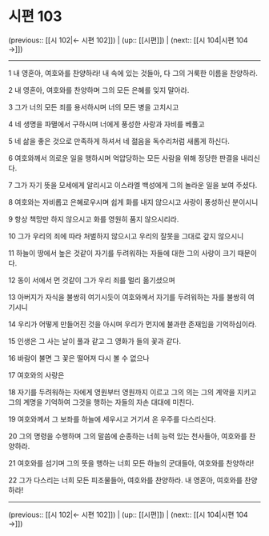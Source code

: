 # 시편 103

(previous:: [[시 102|← 시편 102]]) | (up:: [[시편]]) | (next:: [[시 104|시편 104 →]])

***




1 
내 영혼아, 여호와를 찬양하라! 내 속에 있는 것들아, 다 그의 거룩한 이름을 찬양하라. 



2 
내 영혼아, 여호와를 찬양하며 그의 모든 은혜를 잊지 말아라. 



3 
그가 너의 모든 죄를 용서하시며 너의 모든 병을 고치시고 



4 
네 생명을 파멸에서 구하시며 너에게 풍성한 사랑과 자비를 베풀고 



5 
네 삶을 좋은 것으로 만족하게 하셔서 네 젊음을 독수리처럼 새롭게 하신다. 



6 
여호와께서 의로운 일을 행하시며 억압당하는 모든 사람을 위해 정당한 판결을 내리신다. 



7 
그가 자기 뜻을 모세에게 알리시고 이스라엘 백성에게 그의 놀라운 일을 보여 주셨다. 



8 
여호와는 자비롭고 은혜로우시며 쉽게 화를 내지 않으시고 사랑이 풍성하신 분이시니 



9 
항상 책망만 하지 않으시고 화를 영원히 품지 않으시리라. 



10 
그가 우리의 죄에 따라 처벌하지 않으시고 우리의 잘못을 그대로 갚지 않으시니 



11 
하늘이 땅에서 높은 것같이 자기를 두려워하는 자들에 대한 그의 사랑이 크기 때문이다. 



12 
동이 서에서 먼 것같이 그가 우리 죄를 멀리 옮기셨으며 



13 
아버지가 자식을 불쌍히 여기시듯이 여호와께서 자기를 두려워하는 자를 불쌍히 여기시니 



14 
우리가 어떻게 만들어진 것을 아시며 우리가 먼지에 불과한 존재임을 기억하심이라. 



15 
인생은 그 사는 날이 풀과 같고 그 영화가 들의 꽃과 같다. 



16 
바람이 불면 그 꽃은 떨어져 다시 볼 수 없으나 



17 
여호와의 사랑은 



18 
자기를 두려워하는 자에게 영원부터 영원까지 이르고 그의 의는 그의 계약을 지키고 그의 계명을 기억하여 그것을 행하는 자들의 자손 대대에 미친다. 



19 
여호와께서 그 보좌를 하늘에 세우시고 거기서 온 우주를 다스리신다. 



20 
그의 명령을 수행하며 그의 말씀에 순종하는 너희 능력 있는 천사들아, 여호와를 찬양하라. 



21 
여호와를 섬기며 그의 뜻을 행하는 너희 모든 하늘의 군대들아, 여호와를 찬양하라! 



22 
그가 다스리는 너희 모든 피조물들아, 여호와를 찬양하라. 내 영혼아, 여호와를 찬양하라!

***

(previous:: [[시 102|← 시편 102]]) | (up:: [[시편]]) | (next:: [[시 104|시편 104 →]])
